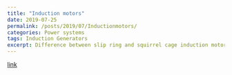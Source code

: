 ```yaml
---
title: "Induction motors"
date: 2019-07-25
permalink: /posts/2019/07/Inductionmotors/
categories: Power systems
tags: Induction Generators
excerpt: Difference between slip ring and squirrel cage induction motors?
---
```

[link](https://qr.ae/TWndrP)
